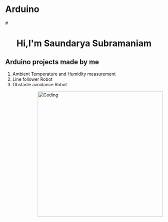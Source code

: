 # Arduino
#<h1 align="center">Hi,I'm Saundarya Subramaniam</h1>
<h2>Arduino projects made by me</h2>
<ol>
  <li> Ambient Temperature and Humidity measurement</li>
  <li> Line follower Robot</li>
  <li> Obstacle avoidance Robot</li>
</ol>
<img align="right" alt="Coding" width="400" src="https://media1.giphy.com/media/a7Ik5hjrFQuxiPKFZO/giphy.gif?cid=6c09b952h6tmrx96modglf23ydsekeax0nc4wsseahzfktum&ep=v1_internal_gif_by_id&rid=giphy.gif&ct=s">
